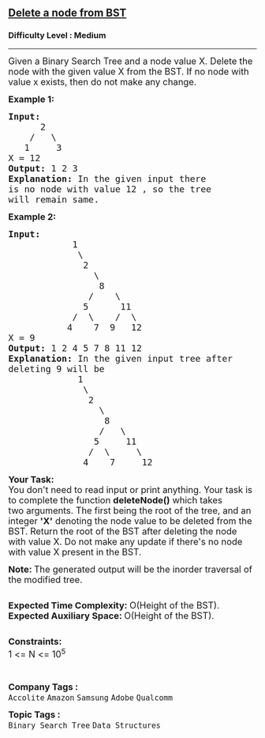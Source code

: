 <h2><a href="https://practice.geeksforgeeks.org/problems/delete-a-node-from-bst/1?page=1&status[]=unsolved&company[]=Amazon&company[]=Microsoft&company[]=Flipkart&company[]=Adobe&company[]=Google&company[]=Samsung&company[]=Accolite&company[]=MakeMyTrip&company[]=Snapdeal&company[]=Zoho&company[]=Paytm&company[]=Walmart&company[]=Goldman%20Sachs&company[]=Morgan%20Stanley&company[]=FactSet&company[]=D-E-Shaw&company[]=Ola%20Cabs&company[]=Oracle&company[]=MAQ%20Software&company[]=Facebook&company[]=SAP%20Labs&company[]=VMWare&company[]=Qualcomm&company[]=Cisco&company[]=Intuit&company[]=Visa&company[]=Linkedin&company[]=Yahoo&company[]=Payu&company[]=Wipro&company[]=BankBazaar&company[]=Synopsys&company[]=Citrix&company[]=Salesforce&company[]=Codenation&company[]=PayPal&company[]=24*7%20Innovation%20Labs&company[]=TCS&company[]=Twitter&company[]=Yatra.com&company[]=Atlassian&company[]=Bloomberg&company[]=Oxigen%20Wallet&company[]=Swiggy&company[]=Teradata&company[]=Accenture&company[]=Apple&company[]=Myntra&company[]=CouponDunia&company[]=Amdocs&company[]=Belzabar&company[]=Rockstand&company[]=Expedia&company[]=Boomerang%20Commerce&company[]=Times%20Internet&company[]=Infosys&company[]=Veritas&company[]=Juniper%20Networks&company[]=United%20Health%20Group&company[]=Uber&company[]=IBM&company[]=GreyOrange&company[]=Sapient&company[]=ABCO&company[]=Airtel&company[]=Informatica&company[]=Junglee%20Games&company[]=Polycom&company[]=Philips&company[]=Medlife&company[]=National%20Instruments&company[]=Tejas%20Network&company[]=nearbuy&company[]=Tesco&company[]=IgniteWorld&company[]=Dell&company[]=Komli%20Media&company[]=DE%20Shaw&company[]=Huawei&company[]=HCL&company[]=Intel&company[]=Zycus&company[]=redBus&company[]=American%20Express&company[]=MetLife&category[]=Tree&category[]=Binary%20Search%20Tree&sortBy=submissions">Delete a node from BST</a></h2><h3>Difficulty Level : Medium</h3><hr><div class="problems_problem_content__Xm_eO"><p><span style="font-size: 18px;">Given a Binary Search Tree and a node value X. Delete the node with the given value X from the BST. If no node with value x exists, then do not make any change.&nbsp;</span></p>
<p><span style="font-size: 18px;"><strong>Example 1:</strong></span></p>
<pre><span style="font-size: 18px;"><strong>Input:
</strong>      2
&nbsp;   /   \
&nbsp;  1     3
X = 12
<strong>Output: </strong>1 2 3<strong>
Explanation: </strong>In the given input there
is no node with value 12 , so the tree
will remain same.</span>
</pre>
<p><span style="font-size: 18px;"><strong>Example 2:</strong></span></p>
<pre><span style="font-size: 18px;"><strong>Input:
</strong>&nbsp; &nbsp; &nbsp; &nbsp; &nbsp; &nbsp; 1
 &nbsp; &nbsp; &nbsp; &nbsp; &nbsp; &nbsp;&nbsp;\
 &nbsp; &nbsp;    &nbsp; &nbsp; &nbsp; 2
 &nbsp; &nbsp;&nbsp; &nbsp;       &nbsp;&nbsp;\
 &nbsp; &nbsp; &nbsp;        &nbsp;  8 
&nbsp; &nbsp; &nbsp; &nbsp; &nbsp; &nbsp; &nbsp; &nbsp;/&nbsp; &nbsp; \
 &nbsp; &nbsp; &nbsp; &nbsp;     &nbsp;5&nbsp;  &nbsp;  11
 &nbsp; &nbsp; &nbsp; &nbsp; &nbsp; &nbsp;/&nbsp; \&nbsp; &nbsp; /  \
 &nbsp; &nbsp; &nbsp;     4 &nbsp; &nbsp;7&nbsp; 9 &nbsp;&nbsp;12
X = 9
<strong>Output: </strong>1 2 4 5 7 8 11 12<strong>
Explanation: </strong>In the given input tree after
deleting 9 will be
&nbsp; &nbsp; &nbsp; &nbsp; &nbsp; &nbsp;  1
&nbsp; &nbsp; &nbsp; &nbsp;   &nbsp; &nbsp;&nbsp;\
&nbsp; &nbsp;     &nbsp;  &nbsp; &nbsp; 2
&nbsp; &nbsp;&nbsp; &nbsp;        &nbsp; &nbsp;\
&nbsp; &nbsp; &nbsp;        &nbsp;  &nbsp; 8
&nbsp; &nbsp; &nbsp; &nbsp; &nbsp; &nbsp;  &nbsp;  &nbsp;/&nbsp;  \
&nbsp; &nbsp; &nbsp; &nbsp;        &nbsp;5&nbsp; &nbsp;  11
&nbsp; &nbsp; &nbsp; &nbsp; &nbsp; &nbsp; &nbsp;&nbsp; /&nbsp; \&nbsp; &nbsp; &nbsp;\
&nbsp; &nbsp; &nbsp;         4 &nbsp; &nbsp;7&nbsp; &nbsp;&nbsp;&nbsp;12</span></pre>
<p><span style="font-size: 18px;"><strong>Your Task:</strong><br>You don't need to read input or print anything. Your task is to complete the function</span><span style="font-size: 18px;"> <strong>deleteNode()</strong>&nbsp;which takes two&nbsp;arguments. The first being the root of the tree, and an integer <strong>'X'</strong>&nbsp;denoting the node value to be deleted from the BST. Return the root of the BST after deleting the node with value X. Do not make any update if there's no node with value X present in the BST. </span></p>
<p><span style="font-size: 18px;"><strong>Note: </strong>The generated output will be&nbsp;the inorder traversal of the modified tree.</span><br>&nbsp;</p>
<p><span style="font-size: 18px;"><strong>Expected Time Complexity:&nbsp;</strong>O(Height of the BST).<br><strong>Expected Auxiliary Space:&nbsp;</strong>O(Height of the BST).</span><br>&nbsp;</p>
<p><span style="font-size: 18px;"><strong>Constraints:</strong><br>1 &lt;= N &lt;= 10<sup>5</sup></span></p>
<p>&nbsp;</p></div><p><span style=font-size:18px><strong>Company Tags : </strong><br><code>Accolite</code>&nbsp;<code>Amazon</code>&nbsp;<code>Samsung</code>&nbsp;<code>Adobe</code>&nbsp;<code>Qualcomm</code>&nbsp;<br><p><span style=font-size:18px><strong>Topic Tags : </strong><br><code>Binary Search Tree</code>&nbsp;<code>Data Structures</code>&nbsp;